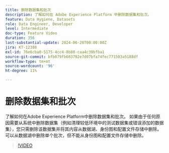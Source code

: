 ```yaml
---
title: 删除数据集和批次
description: 了解如何在 Adobe Experience Platform 中删除数据集和批次。
feature: Data Hygiene, Datasets
role: Data Engineer, Developer
level: Intermediate
doc-type: Feature Video
duration: 356
last-substantial-update: 2024-06-28T00:00:00Z
jira: KT-12388
exl-id: 76e6cba0-5175-4cc4-8b80-caa4c39bfba1
source-git-commit: bfb079fb603702e7d07bfa74fec771503a5188df
workflow-type: tm+mt
source-wordcount: '96'
ht-degree: 11%

---
```


# 删除数据集和批次

了解如何在Adobe Experience Platform中删除数据集和批次。 如果由于任何原因需要从系统中删除数据集（例如清理较低环境中的测试数据集或错误添加的数据集），您只需删除该数据集并将其内容从数据湖、身份图和配置文件存储中删除。 可以从数据湖中删除单个批次，但不能从身份图和配置文件存储中删除。

>[!VIDEO](https://video.tv.adobe.com/v/3429790/?learn=on&enablevpops)
